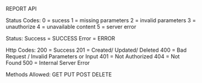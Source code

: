 REPORT API

Status Codes:
0 = sucess
1 = missing parameters
2 = invalid parameters
3 = unauthorize
4 = unavailable content
5 = server error

Status:
Success = SUCCESS
Error = ERROR

Http Codes:
200 = Success
201 = Created/ Updated/ Deleted
400 = Bad Request / Invalid Parameters or Input
401 = Not Authorized
404 = Not Found
500 = Internal Server Error

Methods Allowed:
GET
PUT
POST
DELETE
